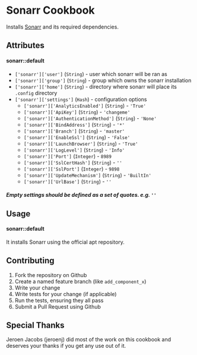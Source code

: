 Sonarr Cookbook
===============
Installs [Sonarr](https://sonarr.tv) and its required dependencies.

Attributes
----------
#### sonarr::default
- `['sonarr']['user']` (`String`) - user which sonarr will be ran as
- `['sonarr']['group']` (`String`) - group which owns the sonarr installation
- `['sonarr']['home']` (`String`) - directory where sonarr will place its `.config` directory
- `['sonarr']['settings']` (`Hash`) - configuration options
  - `['sonarr']['AnalyticsEnabled']` (`String`) - `'True'`
  - `['sonarr']['ApiKey']` (`String`) - `'changeme'`
  - `['sonarr']['AuthenticationMethod']` (`String`) - `'None'`
  - `['sonarr']['BindAddress']` (`String`) - `'*'`
  - `['sonarr']['Branch']` (`String`) - `'master'`
  - `['sonarr']['EnableSsl']` (`String`) - `'False'`
  - `['sonarr']['LaunchBrowser']` (`String`) - `'True'`
  - `['sonarr']['LogLevel']` (`String`) - `'Info'`
  - `['sonarr']['Port']` (`Integer`) - `8989`
  - `['sonarr']['SslCertHash']` (`String`) - `''`
  - `['sonarr']['SslPort']` (`Integer`) - `9898`
  - `['sonarr']['UpdateMechanism']` (`String`) - `'BuiltIn'`
  - `['sonarr']['UrlBase']` (`String`) - `''`

##### Empty settings should be defined as a set of quotes. e.g. `''`

Usage
-----
#### sonarr::default

It installs Sonarr using the official apt repository.

Contributing
------------

1. Fork the repository on Github
2. Create a named feature branch (like `add_component_x`)
3. Write your change
4. Write tests for your change (if applicable)
5. Run the tests, ensuring they all pass
6. Submit a Pull Request using Github

Special Thanks
--------------
Jeroen Jacobs (jeroenj) did most of the work on this cookbook and deserves your
thanks if you get any use out of it.
